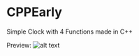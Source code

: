 # CPPEarly

Simple Clock with 4 Functions made in C++

Preview:
![alt text]([http://url/to/img.png](https://imgur.com/a/FmAhn06)https://imgur.com/a/FmAhn06)

